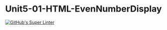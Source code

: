 # Unit5-01-HTML-EvenNumberDisplay
[![GitHub's Super Linter](https://github.com/ICS20-Edward-McNamara/Unit5-01-HTML-EvenNumberDisplay/workflows/GitHub's%20Super%20Linter/badge.svg)](https://github.com/ICS20-Edward-McNamara/Unit5-01-HTML-EvenNumberDisplay/actions)